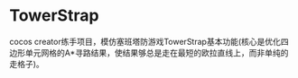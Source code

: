 # TowerStrap
cocos creator练手项目，模仿塞班塔防游戏TowerStrap基本功能(核心是优化四边形单元网格的A*寻路结果，使结果够总是走在最短的欧拉直线上，而非单纯的走格子)。
